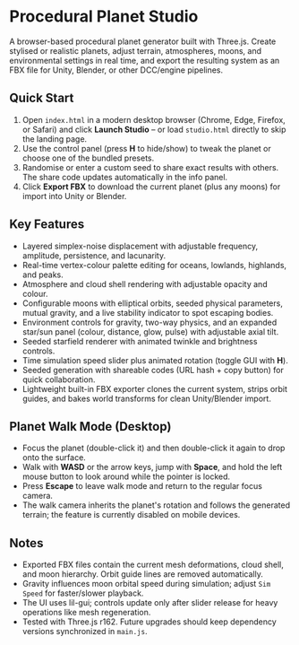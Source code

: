 # Procedural Planet Studio

A browser-based procedural planet generator built with Three.js. Create stylised or realistic planets, adjust terrain, atmospheres, moons, and environmental settings in real time, and export the resulting system as an FBX file for Unity, Blender, or other DCC/engine pipelines.

## Quick Start

1. Open `index.html` in a modern desktop browser (Chrome, Edge, Firefox, or Safari) and click **Launch Studio** – or load `studio.html` directly to skip the landing page.
2. Use the control panel (press **H** to hide/show) to tweak the planet or choose one of the bundled presets.
3. Randomise or enter a custom seed to share exact results with others. The share code updates automatically in the info panel.
4. Click **Export FBX** to download the current planet (plus any moons) for import into Unity or Blender.

## Key Features

- Layered simplex-noise displacement with adjustable frequency, amplitude, persistence, and lacunarity.
- Real-time vertex-colour palette editing for oceans, lowlands, highlands, and peaks.
- Atmosphere and cloud shell rendering with adjustable opacity and colour.
- Configurable moons with elliptical orbits, seeded physical parameters, mutual gravity, and a live stability indicator to spot escaping bodies.
- Environment controls for gravity, two-way physics, and an expanded star/sun panel (colour, distance, glow, pulse) with adjustable axial tilt.
- Seeded starfield renderer with animated twinkle and brightness controls.
- Time simulation speed slider plus animated rotation (toggle GUI with **H**).
- Seeded generation with shareable codes (URL hash + copy button) for quick collaboration.
- Lightweight built-in FBX exporter clones the current system, strips orbit guides, and bakes world transforms for clean Unity/Blender import.

## Planet Walk Mode (Desktop)

- Focus the planet (double-click it) and then double-click it again to drop onto the surface.
- Walk with **WASD** or the arrow keys, jump with **Space**, and hold the left mouse button to look around while the pointer is locked.
- Press **Escape** to leave walk mode and return to the regular focus camera.
- The walk camera inherits the planet's rotation and follows the generated terrain; the feature is currently disabled on mobile devices.

## Notes

- Exported FBX files contain the current mesh deformations, cloud shell, and moon hierarchy. Orbit guide lines are removed automatically.
- Gravity influences moon orbital speed during simulation; adjust `Sim Speed` for faster/slower playback.
- The UI uses lil-gui; controls update only after slider release for heavy operations like mesh regeneration.
- Tested with Three.js r162. Future upgrades should keep dependency versions synchronized in `main.js`.

